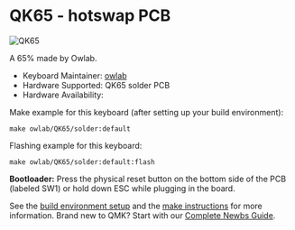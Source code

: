 # QK65 - hotswap PCB

![QK65](https://i.imgur.com/BnZl8Xz.png)

A 65% made by Owlab.

* Keyboard Maintainer: [owlab](https://github.com/owlab-git)
* Hardware Supported: QK65 solder PCB
* Hardware Availability: 

Make example for this keyboard (after setting up your build environment):

    make owlab/QK65/solder:default

Flashing example for this keyboard:

    make owlab/QK65/solder:default:flash

**Bootloader:** Press the physical reset button on the bottom side of the PCB (labeled SW1) or hold down ESC while plugging in the board.

See the [build environment setup](https://docs.qmk.fm/#/getting_started_build_tools) and the [make instructions](https://docs.qmk.fm/#/getting_started_make_guide) for more information. Brand new to QMK? Start with our [Complete Newbs Guide](https://docs.qmk.fm/#/newbs).